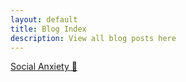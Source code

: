 ```yaml
---
layout: default
title: Blog Index
description: View all blog posts here
---
```


[Social Anxiety &#128156;](./social-anxiety.md)
